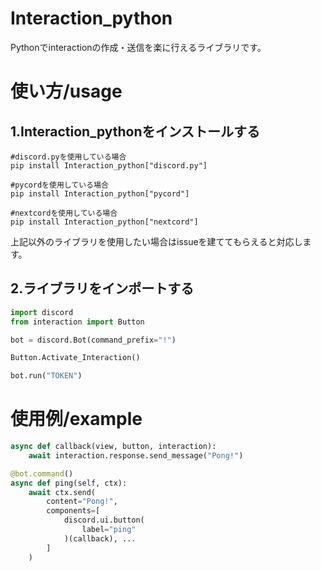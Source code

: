 # Interaction_python
Pythonでinteractionの作成・送信を楽に行えるライブラリです。

# 使い方/usage
## 1.Interaction_pythonをインストールする
```shell
#discord.pyを使用している場合
pip install Interaction_python["discord.py"]

#pycordを使用している場合
pip install Interaction_python["pycord"]

#nextcordを使用している場合
pip install Interaction_python["nextcord"]
```
上記以外のライブラリを使用したい場合はissueを建ててもらえると対応します。


## 2.ライブラリをインポートする
```python
import discord
from interaction import Button

bot = discord.Bot(command_prefix="!")

Button.Activate_Interaction()

bot.run("TOKEN")
```
# 使用例/example
```python
async def callback(view, button, interaction):
    await interaction.response.send_message("Pong!")

@bot.command()
async def ping(self, ctx):
    await ctx.send(
        content="Pong!",
        components=[
            discord.ui.button(
                label="ping"
            )(callback), ...
        ]
    )
```